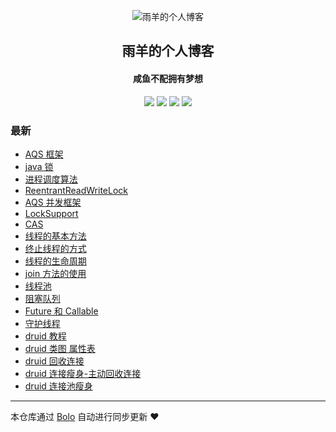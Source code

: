 <p align="center"><img alt="雨羊的个人博客" src="https://b3logfile.com/file/2021/01/4087334-f4f28b3b.png"></p><h2 align="center">
雨羊的个人博客
</h2>

<h4 align="center">咸鱼不配拥有梦想</h4>
<p align="center"><a title="雨羊的个人博客" target="_blank" href="https://github.com/Rainsheep/bolo-blog"><img src="https://img.shields.io/github/last-commit/Rainsheep/bolo-blog.svg?style=flat-square&color=FF9900"></a>
<a title="GitHub repo size in bytes" target="_blank" href="https://github.com/Rainsheep/bolo-blog"><img src="https://img.shields.io/github/repo-size/Rainsheep/bolo-blog.svg?style=flat-square"></a>
<a title="Bolo Version" target="_blank" href="https://github.com/adlered/bolo-solo"><img src="https://img.shields.io/badge/bolo-v2.5 稳定版-f1e05a.svg?style=flat-square&color=blueviolet"></a>
<a title="Hits" target="_blank" href="https://github.com/88250/hits"><img src="https://hits.b3log.org/Rainsheep/bolo-blog.svg"></a></p>

### 最新

* [AQS 框架](HTTPS://null:-1/articles/2022/03/05/1646488899614.html)
* [java 锁](HTTPS://null:-1/articles/2022/03/05/1646478194274.html)
* [进程调度算法](HTTPS://null:-1/articles/2022/03/05/1646492777963.html)
* [ReentrantReadWriteLock](HTTPS://null:-1/articles/2022/03/05/1646476372027.html)
* [AQS 并发框架](HTTPS://null:-1/articles/2022/03/05/1646471143500.html)
* [LockSupport](HTTPS://null:-1/articles/2022/03/05/1646458067852.html)
* [CAS](HTTPS://null:-1/articles/2022/03/05/1646454850623.html)
* [线程的基本方法](HTTPS://null:-1/articles/2022/03/05/1646448676125.html)
* [终止线程的方式](HTTPS://null:-1/articles/2022/03/05/1646418503264.html)
* [线程的生命周期](HTTPS://null:-1/articles/2022/03/05/1646418001587.html)
* [join 方法的使用](HTTPS://null:-1/articles/2022/03/05/1646417246742.html)
* [线程池](HTTPS://null:-1/articles/2022/03/05/1646416603005.html)
* [阻塞队列](HTTPS://null:-1/articles/2022/03/05/1646452345146.html)
* [Future 和 Callable ](HTTPS://null:-1/articles/2022/03/05/1646415653289.html)
* [守护线程](HTTPS://null:-1/articles/2022/03/04/1646404244707.html)
* [druid 教程](HTTPS://null:-1/articles/2022/03/04/1646402881152.html)
* [druid 类图 属性表](HTTPS://null:-1/articles/2022/03/04/1646390119886.html)
* [druid 回收连接](HTTPS://null:-1/articles/2022/03/04/1646382661977.html)
* [druid 连接瘦身-主动回收连接](HTTPS://null:-1/articles/2022/03/04/1646381105478.html)
* [druid 连接池瘦身](HTTPS://null:-1/articles/2022/03/04/1646380506703.html)



---

本仓库通过 [Bolo](https://github.com/adlered/bolo-solo) 自动进行同步更新 ❤️ 